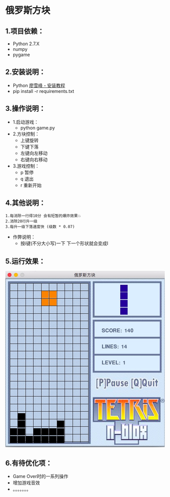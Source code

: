 # 俄罗斯方块
## 1.项目依赖：
- Python 2.7.X
- numpy 
- pygame

## 2.安装说明：
- Python [廖雪峰 - 安装教程](https://www.liaoxuefeng.com/wiki/001374738125095c955c1e6d8bb493182103fac9270762a000/001374738150500472fd5785c194ebea336061163a8a974000)
- pip install -r requirements.txt

## 3.操作说明：
- 1.启动游戏：
	- python game.py
- 2.方块控制：
	- 上键旋转
	- 下键下落
	- 左键向左移动
	- 右键向右移动
- 3.游戏控制：
	- p 暂停
	- q 退出
	- r 重新开始

## 4.其他说明：
	1.每消除一行得10分 会有短暂的爆炸效果💥
	2.消除20行升一级
	3.每升一级下落速度快 (级数 * 0.07)

- 作弊说明：
	- 按i键(不分大小写)一下  下一个形状就会变成I

## 5.运行效果：
![效果图](./img/game.png)

## 6.有待优化项：
- Game Over时的一系列操作
- 增加游戏音效
- 。。。。。。。

